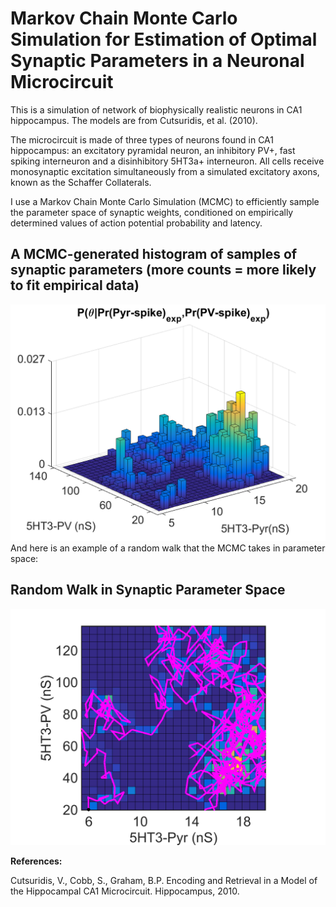 #      Markov Chain Monte Carlo Simulation for Estimation of Optimal Synaptic Parameters in a Neuronal Microcircuit        #


This is a simulation of network of biophysically realistic neurons in CA1 hippocampus.  The models are from Cutsuridis, et al. (2010).

The microcircuit is made of three types of neurons found in CA1 hippocampus: an excitatory pyramidal neuron, an inhibitory PV+, fast spiking interneuron and a disinhibitory 5HT3a+ interneuron.  All cells receive monosynaptic excitation simultaneously from a simulated excitatory axons, known as the Schaffer Collaterals. 

I use a Markov Chain Monte Carlo Simulation (MCMC) to efficiently sample the parameter space of synaptic weights, conditioned on empirically determined values of action potential probability and latency.
##	A MCMC-generated histogram of samples of synaptic parameters (more counts = more likely to fit empirical data)	##
![alt text](images/MCMC_histogram.png "Results of 10,000 MCMC simulations")
And here is an example of a random walk that the MCMC takes in parameter space:
##	Random Walk in Synaptic Parameter Space	##
![alt text](images/MCMC_randomwalk.png "Example of random walk in parameter space")

**References:**

Cutsuridis, V., Cobb, S., Graham, B.P.  Encoding and Retrieval in a Model of the Hippocampal CA1 Microcircuit.  Hippocampus, 2010.
